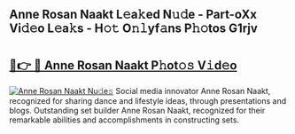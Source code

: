 ## Anne Rosan Naakt L𝚎a𝚔ed N𝚞𝚍e - Part-oXx Vi𝚍𝚎o L𝚎a𝚔s - H𝚘𝚝 O𝚗𝚕yf𝚊ns P𝚑𝚘tos G1rjv

# <h2><a href="http://kf0obg.oniu.top/?m=Anne+Rosan+Naakt">🔗👉 🔴 Anne Rosan Naakt P𝚑ot𝚘𝚜 V𝚒d𝚎o</a></h2>

[![Anne Rosan Naakt Nu𝚍e𝚜](https://i.imgur.com/0qMVB7G.gif)](http://kf0obg.oniu.top/?m=Anne+Rosan+Naakt)
Social media innovator Anne Rosan Naakt, recognized for sharing dance and lifestyle ideas, through presentations and blogs. Outstanding set builder Anne Rosan Naakt, recognized for their remarkable abilities and accomplishments in constructing sets.  
